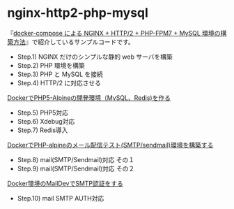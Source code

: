 nginx-http2-php-mysql
===

『[docker-compose による NGINX + HTTP/2 + PHP-FPM7 + MySQL 環境の構築方法](https://tech.recruit-mp.co.jp/infrastructure/post-12795/)』で紹介しているサンプルコードです。

- Step.1) NGINX だけのシンプルな静的 web サーバを構築
- Step.2) PHP 環境を構築
- Step.3) PHP と MySQL を接続
- Step.4) HTTP/2 に対応させる

[DockerでPHP5-Alpineの開発環境（MySQL、Redis)を作る](https://qiita.com/idani/items/891c6747e90c9eb8fe40)
- Step.5) PHP5対応
- Step.6) Xdebug対応
- Step.7) Redis導入

[DockerでPHP-alpineのメール配信テスト(SMTP/sendmail)環境を構築する](https://qiita.com/idani/items/e703b8810db219bd57fa)
- Step.8) mail(SMTP/Sendmail)対応 その１
- Step.9) mail(SMTP/Sendmail)対応 その２

[Docker環境のMailDevでSMTP認証をする](https://qiita.com/idani/items/ed363e9fdc97d79d4b47)
- Step.10) mail SMTP AUTH対応